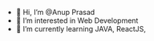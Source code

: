 - 👋 Hi, I’m @Anup Prasad
- 👀 I’m interested in Web Development
- 🌱 I’m currently learning JAVA, ReactJS,


<!---
anup-pra-sad/anup-pra-sad is a ✨ special ✨ repository because its `README.md` (this file) appears on your GitHub profile.
You can click the Preview link to take a look at your changes.
--->
